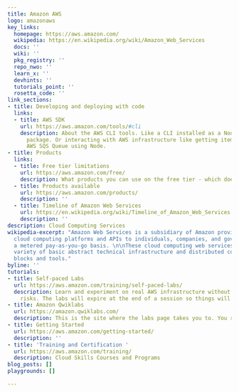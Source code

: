 ```yaml
---
title: Amazon AWS
logo: amazonaws
key_links:
  homepage: https://aws.amazon.com/
  wikipedia: https://en.wikipedia.org/wiki/Amazon_Web_Services
  docs: ''
  wiki: ''
  pkg_registry: ''
  repo_nwo: ''
  learn_x: ''
  devhints: ''
  tutorials_point: ''
  rosetta_code: ''
link_sections:
- title: Developing and deploying with code
  links:
  - title: AWS SDK
    url: https://aws.amazon.com/tools/#cli
    description: About the AWS CLI tools. Like a CLI installed as a Node or Python
      package. Or interacting with AWS infrastructure like getting items off on an
      AWS SQS Queue using Node.
- title: Products
  links:
  - title: Free tier limitations
    url: https://aws.amazon.com/free/
    description: What products you can use on the free tier - which doesn't expire.
  - title: Products available
    url: https://aws.amazon.com/products/
    description: ''
  - title: Timeline of Amazon Web Services
    url: https://en.wikipedia.org/wiki/Timeline_of_Amazon_Web_Services
    description: ''
description: Cloud Computing Services
wikipedia-excerpt: "Amazon Web Services is a subsidiary of Amazon providing on-demand
  cloud computing platforms and APIs to individuals, companies, and governments, on
  a metered pay-as-you-go basis. \n\nThese cloud computing web services provide a
  variety of basic abstract technical infrastructure and distributed computing building
  blocks and tools."
byline: ''
tutorials:
- title: Self-paced Labs
  url: https://aws.amazon.com/training/self-paced-labs/
  description: Learn and experiment on real AWS infrastructure without the costs or
    risks. The labs will expire at the end of a session so things will scale down.
- title: Amazon Qwiklabs
  url: https://amazon.qwiklabs.com/
  description: This is the site where the labs page takes you to. You register and sign into Qwiklabs separate to your AWS account and start the labs from in Qwiklabs.
- title: Getting Started
  url: https://aws.amazon.com/getting-started/
  description: ''
- title: 'Training and Certification '
  url: https://aws.amazon.com/training/
  description: Cloud Skills Courses and Programs
blog_posts: []
playgrounds: []

---
```

